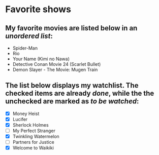 # Favorite shows
## My favorite movies are listed below in an *unordered list*:
* Spider-Man
* Rio
* Your Name (Kimi no Nawa)
* Detective Conan Movie 24 (Scarlet Bullet)
* Demon Slayer - The Movie: Mugen Train

## The list below displays my watchlist. The checked items are already *done*, while the the unchecked are marked as *to be watched*:
- [X] Money Heist
- [X] Lucifer
- [X] Sherlock Holmes
- [ ] My Perfect Stranger
- [X] Twinkling Watermelon
- [ ] Partners for Justice
- [X] Welcome to Waikiki
